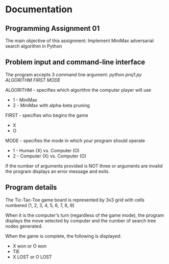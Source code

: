 # Documentation
## Programming Assignment 01

The main objective of this assignment: Implement MiniMax adversarial search algorithm in Python

## Problem input and command-line interface
The program accepts 3 command line argument: *python proj1.py ALGORITHM FIRST MODE*

ALGORITHM - specifies which algorithm the computer player will use
  * 1 - MiniMax
  * 2 - MiniMax with alpha-beta pruning

FIRST - specifies who begins the game
  * X
  * O

MODE - specifies the mode in which your program should operate
  * 1 - Human (X) vs. Computer (O)
  * 2 - Computer (X) vs. Computer (O)

If the number of arguments provided is NOT three or arguments are invalid the program displays an error message and exits.

## Program details
The Tic-Tac-Toe game board is represented by 3x3 grid with cells numbered [1, 2, 3, 4, 5, 6, 7, 8, 9]

When it is the computer's turn (regardless of the game mode), the program displays the move selected by computer and the number of search tree nodes generated.

When the game is complete, the following is displayed:
 * X won or O won
 * TIE
 * X LOST or O LOST
